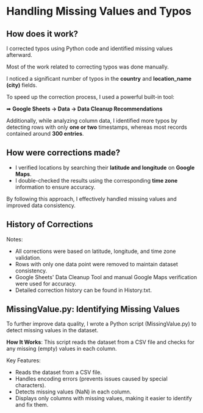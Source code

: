 # Handling Missing Values and Typos
## How does it work?

I corrected typos using Python code and identified missing values afterward.

Most of the work related to correcting typos was done manually.

I noticed a significant number of typos in the **country** and **location_name (city)** fields. 

To speed up the correction process, I used a powerful built-in tool:


➡ **Google Sheets → Data → Data Cleanup Recommendations**

Additionally, while analyzing column data, I identified more typos by detecting rows with only **one or two** timestamps, whereas most records contained around **300 entries**.

## How were corrections made?
* I verified locations by searching their **latitude and longitude** on **Google Maps**.
* I double-checked the results using the corresponding **time zone** information to ensure accuracy.
  
By following this approach, I effectively handled missing values and improved data consistency.

## History of Corrections
Notes:

* All corrections were based on latitude, longitude, and time zone validation.
* Rows with only one data point were removed to maintain dataset consistency.
* Google Sheets' Data Cleanup Tool and manual Google Maps verification were used for accuracy.
* Detailed correction history can be found in History.txt.

## MissingValue.py: Identifying Missing Values

To further improve data quality, I wrote a Python script (MissingValue.py) to detect missing values in the dataset.

**How It Works**: This script reads the dataset from a CSV file and checks for any missing (empty) values in each column.

Key Features:

* Reads the dataset from a CSV file.
* Handles encoding errors (prevents issues caused by special characters).
* Detects missing values (NaN) in each column.
* Displays only columns with missing values, making it easier to identify and fix them.
